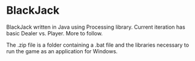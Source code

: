 # BlackJack
BlackJack written in Java using Processing library.
Current iteration has basic Dealer vs. Player. More to follow.

The .zip file is a folder containing a .bat file and the libraries necessary to run the game as an application for Windows.
